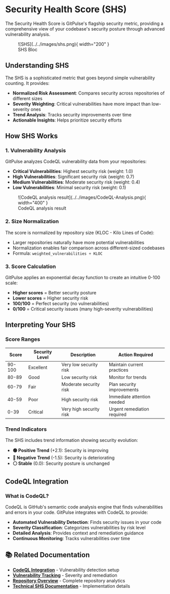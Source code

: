 # Security Health Score (SHS)

The Security Health Score is GitPulse's flagship security metric, providing a comprehensive view of your codebase's security posture through advanced vulnerability analysis.


<figure markdown="span">
![SHS](../../images/shs.png){ width="200" }
<figcaption>SHS Bloc</figcaption>
</figure>


## Understanding SHS

The SHS is a sophisticated metric that goes beyond simple vulnerability counting. It provides:

- **Normalized Risk Assessment**: Compares security across repositories of different sizes
- **Severity Weighting**: Critical vulnerabilities have more impact than low-severity ones
- **Trend Analysis**: Tracks security improvements over time
- **Actionable Insights**: Helps prioritize security efforts

## How SHS Works

### 1. Vulnerability Analysis
GitPulse analyzes CodeQL vulnerability data from your repositories:
- **Critical Vulnerabilities**: Highest security risk (weight: 1.0)
- **High Vulnerabilities**: Significant security risk (weight: 0.7)
- **Medium Vulnerabilities**: Moderate security risk (weight: 0.4)
- **Low Vulnerabilities**: Minimal security risk (weight: 0.1)

<figure markdown="span">
![CodeQL analysis result](../../images/CodeQL-Analysis.png){ width="400" }
<figcaption>CodeQL analysis result</figcaption>
</figure>


### 2. Size Normalization
The score is normalized by repository size (KLOC - Kilo Lines of Code):
- Larger repositories naturally have more potential vulnerabilities
- Normalization enables fair comparison across different-sized codebases
- Formula: `weighted_vulnerabilities ÷ KLOC`

### 3. Score Calculation
GitPulse applies an exponential decay function to create an intuitive 0-100 scale:
- **Higher scores** = Better security posture
- **Lower scores** = Higher security risk
- **100/100** = Perfect security (no vulnerabilities)
- **0/100** = Critical security issues (many high-severity vulnerabilities)

## Interpreting Your SHS

### Score Ranges

| Score | Security Level | Description | Action Required |
|-------|----------------|-------------|-----------------|
| 90-100 | Excellent | Very low security risk | Maintain current practices |
| 80-89 | Good | Low security risk | Monitor for trends |
| 60-79 | Fair | Moderate security risk | Plan security improvements |
| 40-59 | Poor | High security risk | Immediate attention needed |
| 0-39 | Critical | Very high security risk | Urgent remediation required |

### Trend Indicators

The SHS includes trend information showing security evolution:

- **🟢 Positive Trend** (+2.1): Security is improving
- **🔴 Negative Trend** (-1.5): Security is deteriorating
- **⚪ Stable** (0.0): Security posture is unchanged

## CodeQL Integration

### What is CodeQL?

CodeQL is GitHub's semantic code analysis engine that finds vulnerabilities and errors in your code. GitPulse integrates with CodeQL to provide:

- **Automated Vulnerability Detection**: Finds security issues in your code
- **Severity Classification**: Categorizes vulnerabilities by risk level
- **Detailed Analysis**: Provides context and remediation guidance
- **Continuous Monitoring**: Tracks vulnerabilities over time


## 📚 Related Documentation

- **[CodeQL Integration](codeql-integration.md)** - Vulnerability detection setup
- **[Vulnerability Tracking](vulnerability-tracking.md)** - Severity and remediation
- **[Repository Overview](overview.md)** - Complete repository analytics
- **[Technical SHS Documentation](../../technical/security-health-score.md)** - Implementation details 